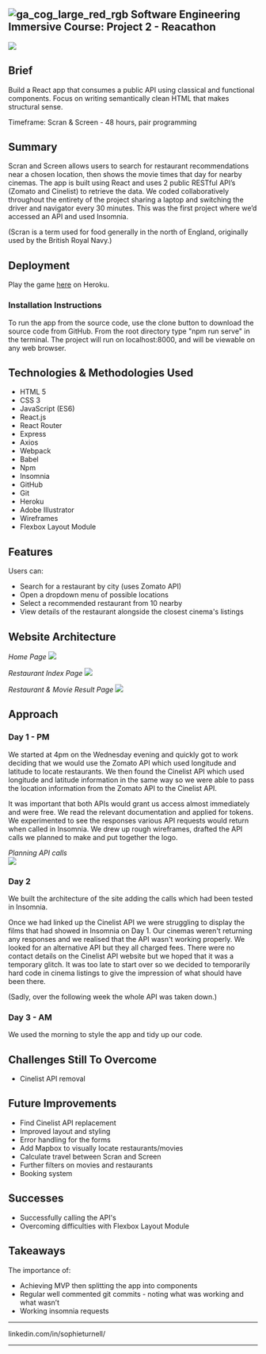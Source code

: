 ## ![ga_cog_large_red_rgb](https://cloud.githubusercontent.com/assets/40461/8183776/469f976e-1432-11e5-8199-6ac91363302b.png) Software Engineering Immersive Course: Project 2 - Reacathon

<img src="https://imgur.com/cNHQjrf.jpg">


## Brief
Build a React app that consumes a public API using classical and functional components. Focus on writing semantically clean HTML that makes structural sense.

Timeframe: Scran & Screen - 48 hours, pair programming


## Summary
Scran and Screen allows users to search for restaurant recommendations near a chosen location, then shows the movie times that day for nearby cinemas. The app is built using React and uses 2 public RESTful API’s (Zomato and Cinelist) to retrieve the data. We coded collaboratively throughout the entirety of the project sharing a laptop and switching the driver and navigator every 30 minutes. This was the first project where we’d accessed an API and used Insomnia.

(Scran is a term used for food generally in the north of England, originally used by the British Royal Navy.)


## Deployment

Play the game [here](https://scran-and-screen.herokuapp.com/ "play the game") on Heroku.

### Installation Instructions
To run the app from the source code, use the clone button to download the source code from GitHub. From the root directory type "npm run serve" in the terminal. The project will run on localhost:8000, and will be viewable on any web browser.


## Technologies & Methodologies Used
- HTML 5
- CSS 3
- JavaScript (ES6)
- React.js
- React Router
- Express
- Axios
- Webpack
- Babel
- Npm
- Insomnia
- GitHub
- Git
- Heroku
- Adobe Illustrator
- Wireframes
- Flexbox Layout Module


## Features
Users can:
- Search for a restaurant by city (uses Zomato API)
- Open a dropdown menu of possible locations
- Select a recommended restaurant from 10 nearby
- View details of the restaurant alongside the closest cinema's listings


## Website Architecture

*Home Page*
<img src="https://imgur.com/rygsmLr.jpg">

*Restaurant Index Page*
<img src="https://imgur.com/i60PaNR.jpg">

*Restaurant & Movie Result Page*
<img src="https://imgur.com/fO48b3a.jpg">


## Approach

### Day 1 - PM
We started at 4pm on the Wednesday evening and quickly got to work deciding that we would use the Zomato API which used longitude and latitude to locate restaurants. We then found the Cinelist API which used longitude and latitude information in the same way so we were able to pass the location information from the Zomato API to the Cinelist API. 

It was important that both APIs would grant us access almost immediately and were free. We read the relevant documentation and applied for tokens. We experimented to see the responses various API requests would return when called in Insomnia. We drew up rough wireframes, drafted the API calls we planned to make and put together the logo.

*Planning API calls*  
<img src="https://imgur.com/ujQ9K6Y.jpg">


### Day 2
We built the architecture of the site adding the calls which had been tested in Insomnia.

Once we had linked up the Cinelist API we were struggling to display the films that had showed in Insomnia on Day 1. Our cinemas weren't returning any responses and we realised that the API wasn't working properly. We looked for an alternative API but they all charged fees. There were no contact details on the Cinelist API website but we hoped that it was a temporary glitch. It was too late to start over so we decided to temporarily hard code in cinema listings to give the impression of what should have been there.  

(Sadly, over the following week the whole API was taken down.)

### Day 3 - AM
We used the morning to style the app and tidy up our code.


## Challenges Still To Overcome
- Cinelist API removal


## Future Improvements
- Find Cinelist API replacement
- Improved layout and styling 
- Error handling for the forms
- Add Mapbox to visually locate restaurants/movies
- Calculate travel between Scran and Screen
- Further filters on movies and restaurants
- Booking system


## Successes
- Successfully calling the API's
- Overcoming difficulties with Flexbox Layout Module


## Takeaways
The importance of:
- Achieving MVP then splitting the app into components
- Regular well commented git commits - noting what was working and what wasn’t
- Working insomnia requests




---

linkedin.com/in/sophieturnell/

---